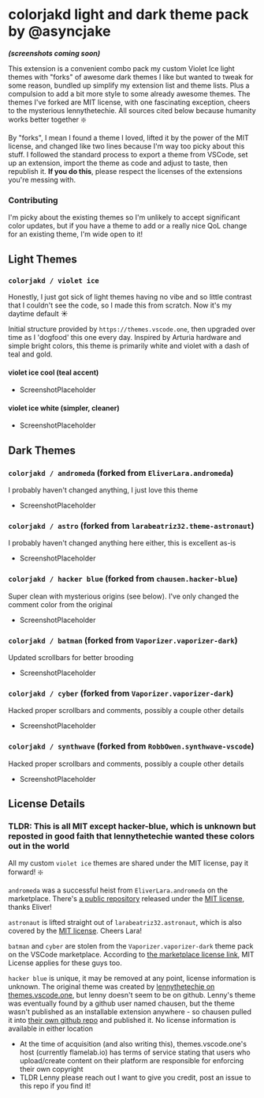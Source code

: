 # colorjakd light and dark theme pack by @asyncjake

***(screenshots coming soon)***

This extension is a convenient combo pack my custom Violet Ice light themes with "forks" of awesome dark themes I like but wanted to tweak for some reason, bundled up simplify my extension list and theme lists. Plus a compulsion to add a bit more style to some already awesome themes. The themes I've forked are MIT license, with one fascinating exception, cheers to the mysterious lennythetechie. All sources cited below because humanity works better together :sparkle:

By "forks", I mean I found a theme I loved, lifted it by the power of the MIT license, and changed like two lines because I'm way too picky about this stuff. I followed the standard process to export a theme from VSCode, set up an extension, import the theme as code and adjust to taste, then republish it. **If you do this**, please respect the licenses of the extensions you're messing with. 

### Contributing
I'm picky about the existing themes so I'm unlikely to accept significant color updates, but if you have a theme to add or a really nice QoL change for an existing theme, I'm wide open to it!

## Light Themes

### `colorjakd / violet ice`

Honestly, I just got sick of light themes having no vibe and so little contrast that I couldn't see the code, so I made this from scratch. Now it's my daytime default :sunny:

Initial structure provided by `https://themes.vscode.one`, then upgraded over time as I 'dogfood' this one every day. Inspired by Arturia hardware and simple bright colors, this theme is primarily white and violet with a dash of teal and gold.

#### violet ice cool (teal accent)

- ScreenshotPlaceholder

#### violet ice white (simpler, cleaner)

- ScreenshotPlaceholder

## Dark Themes

### `colorjakd / andromeda` (forked from `EliverLara.andromeda`)

I probably haven't changed anything, I just love this theme

- ScreenshotPlaceholder

### `colorjakd / astro` (forked from `larabeatriz32.theme-astronaut`)

I probably haven't changed anything here either, this is excellent as-is

- ScreenshotPlaceholder

### `colorjakd / hacker blue` (forked from `chausen.hacker-blue`)

Super clean with mysterious origins (see below). I've only changed the comment color from the original

- ScreenshotPlaceholder

### `colorjakd / batman` (forked from `Vaporizer.vaporizer-dark`)

Updated scrollbars for better brooding

- ScreenshotPlaceholder

### `colorjakd / cyber` (forked from `Vaporizer.vaporizer-dark`)

Hacked proper scrollbars and comments, possibly a couple other details

- ScreenshotPlaceholder

### `colorjakd / synthwave` (forked from `RobbOwen.synthwave-vscode`)

Hacked proper scrollbars and comments, possibly a couple other details

- ScreenshotPlaceholder

## License Details

### TLDR: This is all MIT except hacker-blue, which is unknown but reposted in good faith that lennythetechie wanted these colors out in the world

All my custom `violet ice` themes are shared under the MIT license, pay it forward! :sparkle:

`andromeda` was a successful heist from `EliverLara.andromeda` on the marketplace. There's [a public repository](https://github.com/EliverLara/Andromeda) released under the [MIT license](https://github.com/EliverLara/Andromeda/blob/master/LICENSE.md), thanks Eliver!

`astronaut` is lifted straight out of `larabeatriz32.astronaut`, which is also covered by the [MIT license](https://github.com/EliverLara/Andromeda/blob/master/LICENSE.md). Cheers Lara!

`batman` and `cyber` are stolen from the `Vaporizer.vaporizer-dark` theme pack on the VSCode marketplace. According to [the marketplace license link](https://marketplace.visualstudio.com/items/Vaporizer.vaporizer-dark/license), MIT License applies for these guys too. 

`hacker blue` is unique, it may be removed at any point, license information is unknown. The original theme was created by [lennythetechie on themes.vscode.one](https://themes.vscode.one/theme/lennythetechie/o8CSDFWb), but lenny doesn't seem to be on github. Lenny's theme was eventually found by a github user named chausen, but the theme wasn't published as an installable extension anywhere - so chausen pulled it into [their own github repo](https://github.com/chausen/hacker-blue) and published it. No license information is available in either location
- At the time of acquisition (and also writing this), themes.vscode.one's host (currently flamelab.io) has terms of service stating that users who upload/create content on their platform are responsible for enforcing their own copyright
- TLDR Lenny please reach out I want to give you credit, post an issue to this repo if you find it!
